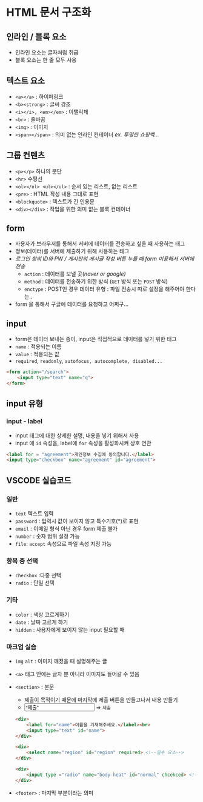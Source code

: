 # HTML 문서 구조화

## 인라인 / 블록 요소

- 인라인 요소는 글자처럼 취급
- 블록 요소는 한 줄 모두 사용

## 텍스트 요소

- `<a></a>` : 하이퍼링크
- `<b><strong>` : 글씨 강조
- `<i></i>, <em></em>` : 이탤릭체
- `<br>` : 줄바꿈
- `<img>` : 이미지
- `<span></span>` : 의미 없는 인라인 컨테이너 *ex. 투명한 쇼핑백…*

## 그룹 컨텐츠

- `<p></p>` 하나의 문단
- `<hr>` 수평선
- `<ol></ol> <ul></ul>` : 순서 있는 리스트, 없는 리스트
- `<pre>` : HTML 작성 내용 그대로 표현
- `<blockquote>` : 텍스트가 긴 인용문
- `<div></div>` : 작업을 위한 의미 없는 블록 컨테이너

## form

- 사용자가 브라우저를 통해서 서버에 데이터를 전송하고 싶을 때 사용하는 태그
- 정보(데이터)를 서버에 제출하기 위해 사용하는 태그
- *로그인 창의 ID와 PW / 게시판의 게시글 작성 버튼 누를 때 form 이용해서 서버에 전송*
    - `action` : 데이터를 보낼 곳(*naver or google)*
    - `method` : 데이터를 전송하기 위한 방식 (`GET` 방식 또는 `POST` 방식)
    - `enctype` : POST인 경우 데이터 유형 : 파일 전송시 따로 설정을 해주어야 한다는..
- form 을 통해서 구글에 데이터를 요청하고 어쩌구…

## input

- form은 데이터 보내는 종이, input은 직접적으로 데이터를 넣기 위한 태그
- `name` : 적용되는 이름
- `value` : 적용되는 값
- `required`, `readonly`, `autofocus, autocomplete, disabled...`

```html
<form action="/search">
	<input type="text" name="q">
</form>
```

## input 유형

### input - label

- input 태그에 대한 상세한 설명, 내용을 넣기 위해서 사용
- input 에 `id` 속성을, label에 `for` 속성을 활성화시켜 상호 연관

```html
<label for = "agreement">개인정보 수집에 동의합니다.</label>
<input type="checkbox" name="agreement" id="agreement"> 
```

## VSCODE 실습코드

### 일반

- `text` 텍스트 입력
- `password` : 입력시 값이 보이지 않고 특수기호(*)로 표현
- `email` : 이메일 형식 아닌 경우 form 제출 불가
- `number` : 숫자 범위 설정 가능
- `file`: `accept` 속성으로 파일 속성 지정 가능

### 항목 중 선택

- `checkbox` :다중 선택
- `radio` : 단일 선택

### 기타

- `color` : 색상 고르게하기
- `date` : 날짜 고르게 하기
- `hidden` : 사용자에게 보이지 않는 input 필요할 때

### 마크업 실습

- `img` `alt` : 이미지 깨졌을 때 설명해주는 글
- `<a>` 태그 안에는 글자 뿐 아니라 이미지도 들어갈 수 있음
- `<section>` : 본문
    - 제출이 목적이기 때문에 마지막에 제출 버튼을 만들고나서 내용 만들기
    - <input type = “submit” value = “제출”> ⇒ `제출`
    
    ```html
    <div>
    	<label for="name">이름을 기재해주세요.</label><br>
    	<input type="text" id="name">
    </div>
    
    <div>
    	<select name="region" id="region" required> <!--필수 요소-->
    </div>
    
    <div>
    	<input type ="radio" name="body-heat" id="normal" chcekced> <!--기본 선택-->
    </div>
    ```
    
- `<footer>` : 마지막 부분이라는 의미